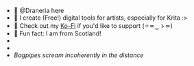 - 🌙 @Draneria here
- 💜 I create (Free!) digital tools for artists, especially for Krita :>
- 🎁 Check out my [Ko-Fi](https://ko-fi.com/draneria/shop) if you'd like to support (✧≖‿ゝ≖)
- 👾 Fun fact: I am from Scotland!
-
-
- *Bagpipes scream incoherently in the distance*
